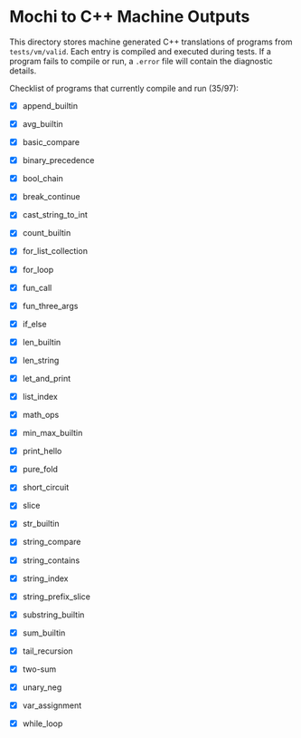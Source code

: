 # Mochi to C++ Machine Outputs

This directory stores machine generated C++ translations of programs from
`tests/vm/valid`. Each entry is compiled and executed during tests. If a program
fails to compile or run, a `.error` file will contain the diagnostic details.

Checklist of programs that currently compile and run (35/97):

- [x] append_builtin
- [x] avg_builtin
- [x] basic_compare
- [x] binary_precedence
- [x] bool_chain
- [x] break_continue
- [x] cast_string_to_int
- [x] count_builtin
- [x] for_list_collection
- [x] for_loop
- [x] fun_call
- [x] fun_three_args
- [x] if_else
- [x] len_builtin
- [x] len_string
- [x] let_and_print
- [x] list_index
- [x] math_ops
- [x] min_max_builtin
- [x] print_hello
- [x] pure_fold
- [x] short_circuit
- [x] slice
- [x] str_builtin
- [x] string_compare
- [x] string_contains
- [x] string_index
- [x] string_prefix_slice
- [x] substring_builtin
- [x] sum_builtin
- [x] tail_recursion
- [x] two-sum
- [x] unary_neg
- [x] var_assignment
- [x] while_loop


